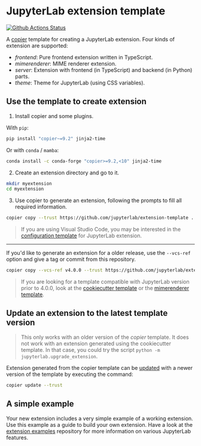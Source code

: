 # JupyterLab extension template

[![Github Actions Status](https://github.com/jupyterlab/extension-template/workflows/CI/badge.svg)](https://github.com/jupyterlab/extension-template/actions/workflows/main.yml)

A [copier](https://copier.readthedocs.io) template for creating
a JupyterLab extension. Four kinds of extension are supported:
- _frontend_: Pure frontend extension written in TypeScript.
- _mimerenderer_: MIME renderer extension.
- _server_: Extension with frontend (in TypeScript) and backend (in Python) parts.
- _theme_: Theme for JupyterLab (using CSS variables).

## Use the template to create extension

1. Install copier and some plugins.

With `pip`:

```sh
pip install "copier~=9.2" jinja2-time
```

Or with `conda` / `mamba`:

```sh
conda install -c conda-forge "copier>=9.2,<10" jinja2-time
```

2. Create an extension directory and go to it.

```sh
mkdir myextension
cd myextension
```

3. Use copier to generate an extension, following the prompts to fill all required information.

```sh
copier copy --trust https://github.com/jupyterlab/extension-template .
```

> If you are using Visual Studio Code, you may be interested in the 
> [configuration template](https://github.com/jupyterlab/vscode-config-template) for JupyterLab extension.

---

If you'd like to generate an extension for a older release, use the `--vcs-ref` option and give a tag or commit from this repository.

```sh
copier copy --vcs-ref v4.0.0 --trust https://github.com/jupyterlab/extension-template .
```

> If you are looking for a template compatible with JupyterLab version prior to 4.0.0, look at 
> the [cookiecutter template](https://github.com/jupyterlab/extension-cookiecutter-ts) or the
> [mimerenderer template](https://github.com/jupyterlab/mimerender-cookiecutter-ts).

## Update an extension to the latest template version

> This only works with an older version of the _copier_ template. It does not work
> with an extension generated using the cookiecutter template. In that case, you
> could try the script `python -m jupyterlab.upgrade_extension`.

Extension generated from the copier template can be [updated](https://copier.readthedocs.io/en/stable/updating/)
with a newer version of the template by executing the command:

```sh
copier update --trust
```

## A simple example

Your new extension includes a very simple example of a working extension. Use this example as a guide to build your own extension. Have a look at the [extension examples](https://github.com/jupyterlab/extension-examples) repository for more information on various JupyterLab features.
